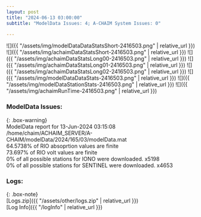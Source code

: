 ```yaml
---
layout: post
title: "2024-06-13 03:00:00"
subtitle: "ModelData Issues: 4; A-CHAIM System Issues: 0"

---
```


![]({{ "/assets/img/modelDataDataStatsShort-2416503.png" | relative_url }})
![]({{ "/assets/img/achaimDataStatsShort-2416503.png" | relative_url }})
![]({{ "/assets/img/achaimDataStatsLong00-2416503.png" | relative_url }})
![]({{ "/assets/img/achaimDataStatsLong01-2416503.png" | relative_url }})
![]({{ "/assets/img/achaimDataStatsLong02-2416503.png" | relative_url }})
![]({{ "/assets/img/modelDataDataStats-2416503.png" | relative_url }})
![]({{ "/assets/img/modelDataStationStats-2416503.png" | relative_url }})
![]({{ "/assets/img/achaimRunTime-2416503.png" | relative_url }})


### ModelData Issues:  
  
{: .box-warning}  
 ModelData report for 13-Jun-2024 03:15:08   
 /home/chaim/ACHAIM_SERVER/A-CHAIM/modelData/2024/165/03/modelData.mat   
 64.5738% of RIO absoprtion values are finite   
 73.697% of RIO volt values are finite   
 0% of all possible stations for IONO were downloaded. x5198   
 0% of all possible stations for SENTINEL were downloaded. x4653   
  


### Logs:  
  
{: .box-note}  
[Logs.zip]({{ "/assets/other/logs.zip" | relative_url }})  
[Log Info]({{ "/logInfo" | relative_url }})  
